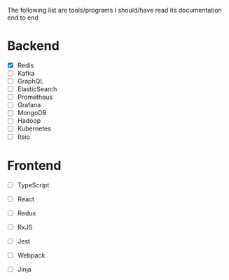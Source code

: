 The following list are tools/programs I should/have read its documentation end to end

# Backend 

* [x] Redis
* [ ] Kafka
* [ ] GraphQL
* [ ] ElasticSearch
* [ ] Prometheus
* [ ] Grafana
* [ ] MongoDB
* [ ] Hadoop
* [ ] Kubernetes
* [ ] Itsio

# Frontend 

* [ ] TypeScript
* [ ] React
* [ ] Redux
* [ ] RxJS
* [ ] Jest
* [ ] Webpack
* [ ] Jinja



